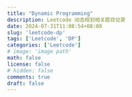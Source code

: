```yaml
---
title: "Dynamic Programming"
description: Leetcode 动态规划相关题目记录
date: 2024-07-31T11:08:54+08:00
slug: 'leetcode-dp'
tags: ['Leetcode', 'DP']
categories: ['Leetcode']
# image: 'image path'
math: false
license: false
# hidden: false
comments: true
draft: false
---
```



